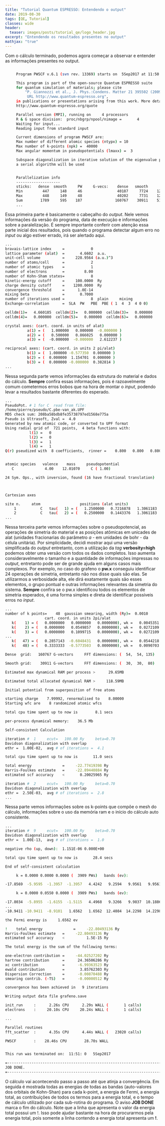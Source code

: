 ```yaml
---
title: "Tutorial Quantum ESPRESSO: Entendendo o output"
date: 2019-08-30
tags: [QE, Tutorial]
classes: wide
header:
  teaser: images/posts/tutorial_qe/logo_header.jpg
excerpt: "Entendendo os resultados presentes no output"
mathjax: "true"
---
```



Com o cálculo terminado, podemos agora começar a observar e entender as informações presentes no output.

```bash

     Program PWSCF v.6.1 (svn rev. 13369) starts on  5Sep2017 at 11:50:31

     This program is part of the open-source Quantum ESPRESSO suite
     for quantum simulation of materials; please cite
         "P. Giannozzi et al., J. Phys.:Condens. Matter 21 395502 (2009);
          URL http://www.quantum-espresso.org",
     in publications or presentations arising from this work. More details at
     http://www.quantum-espresso.org/quote

     Parallel version (MPI), running on     4 processors
     R & G space division:  proc/nbgrp/npool/nimage =       4
     Waiting for input...
     Reading input from standard input

     Current dimensions of program PWSCF are:
     Max number of different atomic species (ntypx) = 10
     Max number of k-points (npk) =  40000
     Max angular momentum in pseudopotentials (lmaxx) =  3

     Subspace diagonalization in iterative solution of the eigenvalue problem:
     a serial algorithm will be used


     Parallelization info
     --------------------
     sticks:   dense  smooth     PW     G-vecs:    dense   smooth      PW
     Min         447     148     46                40187     7724    1280
     Max         448     149     48                40202     7731    1284
     Sum        1789     595    187               160767    30911    5125
     ...
```

Essa primeira parte é basicamente o cabeçalho do *output*. Nele vemos informações da versão do programa, data de execução e informações sobre a paralelização. É sempre importante conferir com atenção essa parte inicial dos resultados, pois quando o programa detectar algum erro no *input* ou algo estiver errado, irá ser alertado aqui.

```bash
...
bravais-lattice index     =            0
lattice parameter (alat)  =       4.6602  a.u.
unit-cell volume          =     228.9564 (a.u.)^3
number of atoms/cell      =            2
number of atomic types    =            1
number of electrons       =         8.00
number of Kohn-Sham states=            8
kinetic-energy cutoff     =     100.0000  Ry
charge density cutoff     =    1200.0000  Ry
convergence threshold     =      1.0E-14
mixing beta               =       0.7000
number of iterations used =            8  plain     mixing
Exchange-correlation      =  SLA  PW   PBE  PBE ( 1  4  3  4 0 0)

celldm(1)=   4.660185  celldm(2)=   0.000000  celldm(3)=   0.000000
celldm(4)=   0.000000  celldm(5)=   0.000000  celldm(6)=   0.000000

crystal axes: (cart. coord. in units of alat)
          a(1) = (   1.000000   0.000000  -0.000000 )  
          a(2) = (   0.500000   0.866025   0.000000 )  
          a(3) = (  -0.000000  -0.000000   2.612237 )  

reciprocal axes: (cart. coord. in units 2 pi/alat)
          b(1) = (  1.000000 -0.577350  0.000000 )  
          b(2) = (  0.000000  1.154701  0.000000 )  
          b(3) = (  0.000000 -0.000000  0.382814 )  
...
```

Nessa segunda parte vemos informações da estrutura do material e dados do cálculo. **Sempre** confira essas informações, pois é razoavelmente comum cometermos erros bobos que na hora de montar o *input*, podendo levar a resultados bastante diferentes do esperado.

```bash
...
PseudoPot. # 1 for C  read from file:
/home/pierre/pseudo/C.pbe-van_ak.UPF
MD5 check sum: 208ba58bdb8fe35738797ed1568e775a
Pseudo is Ultrasoft, Zval =  4.0
Generated by new atomic code, or converted to UPF format
Using radial grid of  721 points,  4 beta functions with:
           l(1) =   0
           l(2) =   0
           l(3) =   1
           l(4) =   1
Q(r) pseudized with  8 coefficients,  rinner =    0.800   0.800   0.800


atomic species   valence    mass     pseudopotential
   C              4.00    12.01070     C ( 1.00)

24 Sym. Ops., with inversion, found (16 have fractional translation)



Cartesian axes

site n.     atom                  positions (alat units)
    1           C   tau(   1) = (   1.2500000   0.7216878   1.3061183  )
    2           C   tau(   2) = (   0.2500000   0.1443376   1.3061183  )
...
```

Nessa terceira parte vemos informações sobre o pseudopotencial, as operações de simetria do material e as posições atômicas em unicades de alat (unidades fracionarias do parâmetro *a* - em unidades de bohr - da célula unitária). Por simplicidade, decidi mostrar aqui uma versão simplificada do *output* entretanto, com a utilização da *tag* **verbosity=high** podemos obter uma versão com todos os dados completos. Isso aumenta consideravelmente o tamanho e a quantidade de informações impressas no *output*, entretanto pode ser de grande ajuda em alguns casos mais complexos. Por exemplo, no caso do grafeno o **pw.x** conseguiu identificar 24 operações de simetria, entretanto não nos disse quais são elas. Se utilizarmos a verbosidade alta, ele dirá exatamente quais são esses elementos, o grupo pontual e outras informações relevantes da simetria do sistema. **Sempre** confira se o pw.x identificou todos os elementos de simetria esperados, é uma forma simples e direta de identificar possíveis erros no *input*.


```bash
...
number of k points=    48  gaussian smearing, width (Ry)=  0.0010
                  cart. coord. in units 2pi/alat
   k(    1) = (   0.0000000   0.0000000   0.0000000), wk =   0.0045351
   k(    2) = (   0.0000000   0.0549857   0.0000000), wk =   0.0272109
   k(    3) = (   0.0000000   0.1099715   0.0000000), wk =   0.0272109
...
   k(   47) = (   0.2857143  -0.6048431   0.0000000), wk =   0.0544218
   k(   48) = (   0.3333333  -0.5773503   0.0000000), wk =   0.0090703

Dense  grid:   160767 G-vectors     FFT dimensions: (  54,  54, 135)

Smooth grid:    30911 G-vectors     FFT dimensions: (  30,  30,  80)

Estimated max dynamical RAM per process >      29.65MB

Estimated total allocated dynamical RAM >     118.59MB

Initial potential from superposition of free atoms

starting charge    7.99992, renormalised to    8.00000
Starting wfc are    8 randomized atomic wfcs

total cpu time spent up to now is        8.1 secs

per-process dynamical memory:    36.5 Mb

Self-consistent Calculation

iteration #  1     ecut=   100.00 Ry     beta=0.70
Davidson diagonalization with overlap
ethr =  1.00E-02,  avg # of iterations =  4.1

total cpu time spent up to now is       11.0 secs

total energy              =     -22.77419398 Ry
Harris-Foulkes estimate   =     -22.89440884 Ry
estimated scf accuracy    <       0.20025965 Ry

iteration #  2     ecut=   100.00 Ry     beta=0.70
Davidson diagonalization with overlap
ethr =  2.50E-03,  avg # of iterations =  2.8
...
```

Nessa parte vemos informações sobre os k-points que compõe o mesh do cálculo, informações sobre o uso da memória ram e o início do cálculo auto consistente.

```bash
...
iteration #  9     ecut=   100.00 Ry     beta=0.70
Davidson diagonalization with overlap
ethr =  1.00E-13,  avg # of iterations =  1.0

negative rho (up, down):  1.151E-06 0.000E+00

total cpu time spent up to now is       28.4 secs

End of self-consistent calculation

     k = 0.0000 0.0000 0.0000 (  3909 PWs)   bands (ev):

-17.8569  -5.9595  -1.3957  -1.3957   4.4242   9.2594   9.9561   9.9561

     k = 0.0000 0.0550 0.0000 (  3909 PWs)   bands (ev):

-17.8034  -5.8955  -1.6155  -1.5115   4.4968   9.3266   9.9837  10.1886
...
-10.9411 -10.9411  -8.9101   1.6562   1.6562  12.4084  14.2298  14.2298

the Fermi energy is     1.6562 ev

!    total energy              =     -22.80493136 Ry
Harris-Foulkes estimate   =     -22.80493136 Ry
estimated scf accuracy    <          1.5E-15 Ry

The total energy is the sum of the following terms:

one-electron contribution =     -44.02527202 Ry
hartree contribution      =      24.36506286 Ry
xc contribution           =      -6.99363523 Ry
ewald contribution        =       3.85762303 Ry
Dispersion Correction     =      -0.00870488 Ry
smearing contrib. (-TS)   =      -0.00000512 Ry

convergence has been achieved in   9 iterations

Writing output data file grafeno.save

init_run     :      2.26s CPU      2.29s WALL (       1 calls)
electrons    :     20.10s CPU     20.24s WALL (       1 calls)

...

Parallel routines
fft_scatter  :      4.35s CPU      4.44s WALL (   23020 calls)

PWSCF        :    28.46s CPU        28.70s WALL


This run was terminated on:  11:51: 0   5Sep2017            

=------------------------------------------------------------------------------=
JOB DONE.
=------------------------------------------------------------------------------=
```
O cálculo vai acontecendo passo a passo até que atinja a convergência. Em seguida é mostrada todas as energias de todas as bandas (auto-valores dos orbitais de Kohn-Shan) para cada k-point, a energia de Fermi, a energia total, as contribuições de todos os termos para a energia total, e o tempo de cálculo utilizado por cada sub-rotina do programa. O aviso **JOB DONE** marca o fim do cálculo. Note que a linha que apresenta o valor da energia total possui um !. Isso pode ajudar bastante na hora de procurarmos pela energia total, pois somente a linha contendo a energia total apresenta um **!**.
